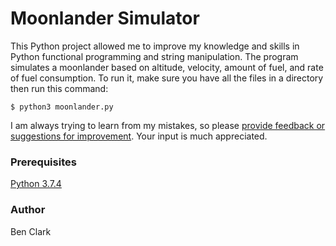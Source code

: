 # Moonlander Simulator
This Python project allowed me to improve my knowledge and skills in Python functional programming and string manipulation. The program simulates a moonlander based on altitude, velocity, amount of fuel, and rate of fuel consumption. To run it, make sure you have all the files in a directory then run this command:
```
$ python3 moonlander.py
```

I am always trying to learn from my mistakes, so please [provide feedback or suggestions for improvement](https://github.com/BenClark1/ptap_ads1115/issues). Your input is much appreciated.

### Prerequisites
[Python 3.7.4](https://www.python.org/downloads/)

### Author
Ben Clark
